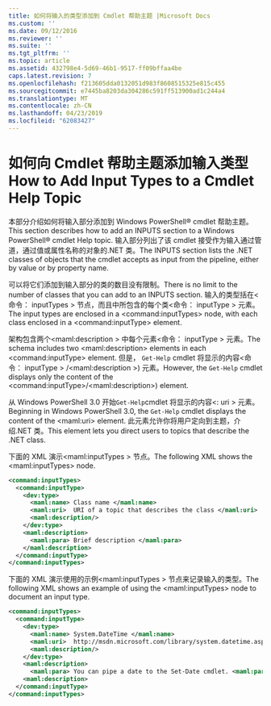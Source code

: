 ```yaml
---
title: 如何将输入的类型添加到 Cmdlet 帮助主题 |Microsoft Docs
ms.custom: ''
ms.date: 09/12/2016
ms.reviewer: ''
ms.suite: ''
ms.tgt_pltfrm: ''
ms.topic: article
ms.assetid: 432798e4-5d69-46b1-9517-ff09bffaa4be
caps.latest.revision: 7
ms.openlocfilehash: f213605dda0132051d983f8608515325e815c455
ms.sourcegitcommit: e7445ba8203da304286c591ff513900ad1c244a4
ms.translationtype: MT
ms.contentlocale: zh-CN
ms.lasthandoff: 04/23/2019
ms.locfileid: "62083427"
---
```

# <a name="how-to-add-input-types-to-a-cmdlet-help-topic"></a><span data-ttu-id="09ad0-102">如何向 Cmdlet 帮助主题添加输入类型</span><span class="sxs-lookup"><span data-stu-id="09ad0-102">How to Add Input Types to a Cmdlet Help Topic</span></span>

<span data-ttu-id="09ad0-103">本部分介绍如何将输入部分添加到 Windows PowerShell® cmdlet 帮助主题。</span><span class="sxs-lookup"><span data-stu-id="09ad0-103">This section describes how to add an INPUTS section to a Windows PowerShell® cmdlet Help topic.</span></span> <span data-ttu-id="09ad0-104">输入部分列出了该 cmdlet 接受作为输入通过管道，通过值或属性名称的对象的.NET 类。</span><span class="sxs-lookup"><span data-stu-id="09ad0-104">The INPUTS section lists the .NET classes of objects that the cmdlet accepts as input from the pipeline, either by value or by property name.</span></span>

<span data-ttu-id="09ad0-105">可以将它们添加到输入部分的类的数目没有限制。</span><span class="sxs-lookup"><span data-stu-id="09ad0-105">There is no limit to the number of classes that you can add to an INPUTS section.</span></span> <span data-ttu-id="09ad0-106">输入的类型括在\<命令： inputTypes > 节点，而且中所包含的每个类\<命令： inputType > 元素。</span><span class="sxs-lookup"><span data-stu-id="09ad0-106">The input types are enclosed in a \<command:inputTypes> node, with each class enclosed in a  \<command:inputType> element.</span></span>

<span data-ttu-id="09ad0-107">架构包含两个\<maml:description > 中每个元素\<命令： inputType > 元素。</span><span class="sxs-lookup"><span data-stu-id="09ad0-107">The schema includes two \<maml:description> elements in each \<command:inputType> element.</span></span> <span data-ttu-id="09ad0-108">但是， `Get-Help` cmdlet 将显示的内容\<命令： inputType > /\<maml:description >) 元素。</span><span class="sxs-lookup"><span data-stu-id="09ad0-108">However, the `Get-Help` cmdlet displays only the content of the \<command:inputType>/\<maml:description>) element.</span></span>

<span data-ttu-id="09ad0-109">从 Windows PowerShell 3.0 开始`Get-Help`cmdlet 将显示的内容\<: uri > 元素。</span><span class="sxs-lookup"><span data-stu-id="09ad0-109">Beginning in Windows PowerShell 3.0, the `Get-Help` cmdlet displays the content of the \<maml:uri> element.</span></span> <span data-ttu-id="09ad0-110">此元素允许你将用户定向到主题，介绍.NET 类。</span><span class="sxs-lookup"><span data-stu-id="09ad0-110">This element lets you direct users to topics that describe the .NET class.</span></span>

<span data-ttu-id="09ad0-111">下面的 XML 演示\<maml:inputTypes > 节点。</span><span class="sxs-lookup"><span data-stu-id="09ad0-111">The following XML shows the \<maml:inputTypes> node.</span></span>

```xml
<command:inputTypes>
  <command:inputType>
    <dev:type>
      <maml:name> Class name </maml:name>
      <maml:uri>  URI of a topic that describes the class </maml:uri>
      <maml:description/>
    </dev:type>
    <maml:description>
      <maml:para> Brief description </maml:para>
    </maml:description>
  </command:inputType>
</command:inputTypes>
```

<span data-ttu-id="09ad0-112">下面的 XML 演示使用的示例\<maml:inputTypes > 节点来记录输入的类型。</span><span class="sxs-lookup"><span data-stu-id="09ad0-112">The following XML shows an example of using the \<maml:inputTypes> node to document an input type.</span></span>

```xml
<command:inputTypes>
  <command:inputType>
    <dev:type>
      <maml:name> System.DateTime </maml:name>
      <maml:uri>  http://msdn.microsoft.com/library/system.datetime.aspx </maml:uri>
      <maml:description/>
    </dev:type>
    <maml:description>
      <maml:para> You can pipe a date to the Set-Date cmdlet. <maml:para>
    <maml:description>
  </command:inputType>
</command:inputTypes>
```